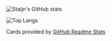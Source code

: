 ![Staijn's GitHub stats](https://github-readme-stats.vercel.app/api?username=Staijn1&show_icons=true&theme=radical)  

![Top Langs](https://github-readme-stats.vercel.app/api/top-langs/?username=Staijn1&langs_count=10&theme=radical)


Cards provided by [GitHub Readme Stats](https://github.com/anuraghazra/github-readme-stats)
